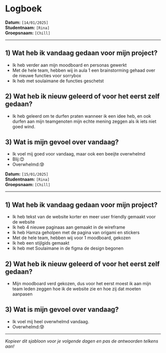 # Logboek

**Datum:** `[14/01/2025]`  
**Studentnaam:** `[Rina]`  
**Groepsnaam:** `[Chill]`

---

## 1) Wat heb ik vandaag gedaan voor mijn project?

- Ik heb verder aan mijn moodboard en personas gewerkt
- Met de hele team, hebben wij in aula 1 een brainstorming gehaad over de nieuwe functies voor sorrybox
- Ik heb met soulaimane de functies geschetst



## 2) Wat heb ik nieuw geleerd of voor het eerst zelf gedaan?

- Ik heb geleerd om te durfen praten wanneer ik een idee heb, en ook durfen aan mijn teamgenoten mijn echte mening zeggen als ik iets niet goed wind.



## 3) Wat is mijn gevoel over vandaag?

- Ik voel mij goed voor vandaag, maar ook een beeijte overwhelmd
- Blij:😊
- Overwhelmd:😰


**Datum:** `[15/01/2025]`  
**Studentnaam:** `[Rina]`  
**Groepsnaam:** `[Chill]`

---

## 1) Wat heb ik vandaag gedaan voor mijn project?

- Ik heb tekst van de website korter en meer user friendly gemaakt voor de website
- Ik heb 4 nieuwe paginaas aan gemaakt in de wireframe
- Ik heb Hamza geholpen met de pagina van origami en stickers
- Met de hele team, hebben wij voor 1 moodboard, gekozen 
- Ik heb een stijlgids gemaakt
- Ik heb met Soulaimane in de figma de design begonen


## 2) Wat heb ik nieuw geleerd of voor het eerst zelf gedaan?

- Mijn moodboard verd gekozen, dus voor het eerst moest ik aan mijn team leden zeggen hoe ik de website zie en hoe zij dat moeten aanpasen


## 3) Wat is mijn gevoel over vandaag?

- Ik voel mij heel overwhelmd vandaag.
- Overwhelmd:😰

---

*Kopieer dit sjabloon voor je volgende dagen en pas de antwoorden telkens aan!*
